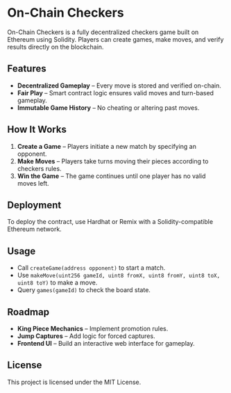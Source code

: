 # On-Chain Checkers

On-Chain Checkers is a fully decentralized checkers game built on Ethereum using Solidity. Players can create games, make moves, and verify results directly on the blockchain.

## Features
- **Decentralized Gameplay** – Every move is stored and verified on-chain.
- **Fair Play** – Smart contract logic ensures valid moves and turn-based gameplay.
- **Immutable Game History** – No cheating or altering past moves.

## How It Works 
1. **Create a Game** – Players initiate a new match by specifying an opponent. 
2. **Make Moves** – Players take turns moving their pieces according to checkers rules. 
3. **Win the Game** – The game continues until one player has no valid moves left. 
  
## Deployment 
To deploy the contract, use Hardhat or Remix with a Solidity-compatible Ethereum network.

## Usage
- Call `createGame(address opponent)` to start a match.  
- Use `makeMove(uint256 gameId, uint8 fromX, uint8 fromY, uint8 toX, uint8 toY)` to make a move.
- Query `games(gameId)` to check the board state.
 
## Roadmap
- **King Piece Mechanics** – Implement promotion rules. 
- **Jump Captures** – Add logic for forced captures.
- **Frontend UI** – Build an interactive web interface for gameplay.

## License
This project is licensed under the MIT License.

